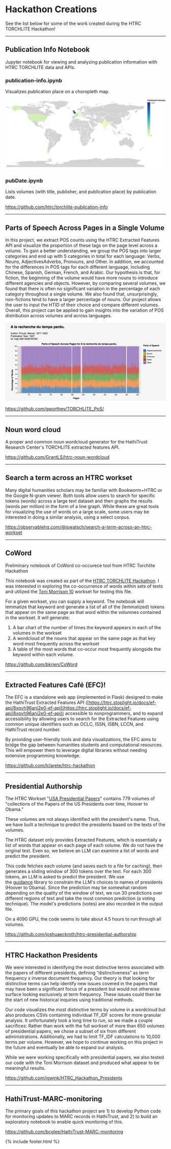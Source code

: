 # Hackathon Creations
See the list below for some of the work created during the HTRC TORCHLITE Hackathon!

---

## Publication Info Notebook
Jupyter notebook for viewing and analyzing publication information with HTRC TORCHLITE data and APIs.

### publication-info.ipynb
Visualizes publication place on a choropleth map.

![project screenshot](images/pubplace.svg)

### pubDate.ipynb
Lists volumes (with title, publisher, and publication place) by publication date.

<https://github.com/htrc/torchlite-publication-info>

--- 

## Parts of Speech Across Pages in a Single Volume
In this project, we extract POS counts using the HTRC Extracted Features API and visualize the proportion of these tags on the page level across a volume. To gain a better understanding, we group the POS tags into larger categories and end up with 5 categories in total for each language: Verbs, Nouns, AdjectivesAdverbs, Pronouns, and Other. In addition, we accounted for the differences in POS tags for each different language, including Chinese, Spanish, German, French, and Arabic. Our hypothesis is that, for fiction, the beginning of the volume would have more nouns to introduce different agencies and objects. However, by comparing several volumes, we found that there is often no significant variation in the percentage of each category throughout a single volume. We also found that, unsurprisingly, non-fictions tend to have a larger percentage of nouns. Our project allows the user to input the HTID of their choice and compare different volumes. Overall, this project can be applied to gain insights into the variation of POS distribution across volumes and across languages.

![project screenshot](images/pos.png)

<https://github.com/gworthey/TORCHLITE_PoS/>

---

## Noun word cloud

A proper and common noun wordcloud generator for the HathiTrust Research Center's TORCHLITE extracted features API.

<https://github.com/GrantLS/htrc-noun-wordcloud>

---
## Search a term across an HTRC workset

Many digital humanities scholars may be familiar with Bookworm+HTRC or the Google N-gram viewer. Both tools allow users to search for specific tokens (words) across a large text dataset and then graphs the results (words per million) in the form of a line graph. While these are great tools for visualizing the use of words on a large scale, some users may be interested in doing a similar analysis, using a select corpus.

<https://observablehq.com/@jswatsch/search-a-term-across-an-htrc-workset>

---
## CoWord

Preliminary notebook of CoWord co-occurece tool from HTRC Torchlite Hackathon

This notebook was created as part of the [HTRC TORCHLITE Hackathon](https://htrc.github.io/torchlite-hackathon/cfp.html). I was interested in exploring the co-occurrence of words within sets of texts and utilized the [Toni Morrison 10](https://analytics.dev.htrc.indiana.edu/publicworksets/43febde8-025f-49c9-aeec-7358ea788f3f) workset for testing this file.

For a given workset, you can supply a keyword. The notebook will lemmatize that keyword and generate a list of all of the (lemmatized) tokens that appear on the same page as that word within the volumnes contained in the workset. It will generate:

1.  A bar chart of the number of times the keyword appears in each of the volumes in the workset
2.  A wordcloud of the nouns that appear on the same page as that key word most frequently across the workset
3.  A table of the most words that co-occur most frequently alongside the keyword within each volume.

<https://github.com/bkrien/CoWord>

---

## Extracted Features Café (EFC)!

The EFC is a standalone web app (implemented in Flask) designed to make the HathiTrust Extracted Features API ([https://htrc.stoplight.io/docs/ef-api/8xpvh96ani2e0-ef-api](https://htrc.stoplight.io/docs/ef-api/8xpvh96ani2e0-ef-api)) accessible to nonprogrammers, and to expand accessibility by allowing users to search for the Extracted Features using common unique identifiers such as OCLC, ISSN, ISBN, LCCN, and HathiTrust record number.

By providing user-friendly tools and data visualizations, the EFC aims to bridge the gap between humanities students and computational resources. This will empower them to leverage digital libraries without needing extensive programming knowledge.

<https://github.com/lclarete/htrc-hackathon>

---
## Presidential Authorship

The HTRC Workset "[USA Presidential Papers](https://htrc.github.io/torchlite-handbook/worksets.html)" contains 779 volumes of "collections of the Papers of the US Presidents over time, Hoover to Obama."

These volumes are not always identified with the president's name. Thus, we have built a technique to predict the presidents based on the texts of the volumes.

The HTRC dataset only provides Extracted Features, which is essentially a list of words that appear on each page of each volume. We do not have the original text. Even so, we believe an LLM can examine a list of words and predict the president.

This code fetches each volume (and saves each to a file for caching), then generates a sliding window of 300 tokens over the text. For each 300 tokens, an LLM is asked to predict the president. We use the [guidance](https://github.com/guidance-ai/guidance) library to constrain the LLM's choices to names of presidents (Hoover to Obama). Since the prediction may be somewhat random depending on the quality of the window of text, we run 30 predictions over different regions of text and take the most common prediction (a voting technique). The model's predictions (votes) are also recorded in the output file.

On a 4090 GPU, the code seems to take about 4.5 hours to run through all volumes.

<https://github.com/joshuaeckroth/htrc-presidential-authorship>

---

## HTRC Hackathon Presidents

We were interested in identifying the most distinctive terms associated with the papers of different presidents, defining “distinctiveness” as term frequency x inverse document frequency. Our theory is that looking for distinctive terms can help identify new issues covered in the papers that may have been a significant focus of a president but would not otherwise surface looking exclusively at term frequency. These issues could then be the start of new historical inquiries using traditional methods.

Our code visualizes the most distinctive terms by volume in a wordcloud but also produces CSVs containing individual TF_IDF scores for more granular analysis. It unfortunately took a long time to run, so we made a couple sacrifices: Rather than work with the full workset of more than 650 volumes of presidential papers, we chose a subset of six from different administrations. Additionally, we had to limit TF_IDF calculations to 10,000 terms per volume. However, we hope to continue working on this project in the future and eventually be able to expand our analysis.

While we were working specifically with presidential papers, we also tested our code with the Toni Morrison dataset and produced what appear to be meaningful results.

<https://github.com/igwink/HTRC_Hackathon_Presidents>

---

## HathiTrust-MARC-monitoring
The primary goals of this hackathon project are 1) to develop Python code for monitoring updates to MARC records in HathiTrust, and 2) to build an exploratory notebook to enable quick monitoring of this.

<https://github.com/bcglee/HathiTrust-MARC-monitoring>



{% include footer.html %}
